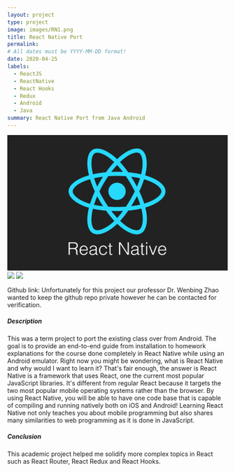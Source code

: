 ```yaml
---
layout: project
type: project
image: images/RN1.png
title: React Native Port
permalink:
# All dates must be YYYY-MM-DD format!
date: 2020-04-25
labels:
  - ReactJS
  - ReactNative
  - React Hooks
  - Redux
  - Android
  - Java
summary: React Native Port from Java Android
---
```


<div class="ui small rounded images">
  <img src="../images/RN1.png">
  <img src="../images/RN2.png">
  <img src="../images/RN3.png">
</div>

Github link: Unfortunately for this project our professor Dr. Wenbing Zhao wanted to keep the github repo private however he can be contacted for verification.

<h5>Description</h5>
This was a term project to port the existing class over from Android. The goal is to provide an end-to-end guide from installation to homework explanations for the course done completely in React Native while using an Android emulator.
Right now you might be wondering, what is React Native and why would I want to learn it? That's fair enough, the answer is React Native is a framework that uses React, one the current most popular JavaScript libraries. It's different from regular React because it targets the two most popular mobile operating systems rather than the browser. By using React Native, you will be able to have one code base that is capable of compiling and running natively both on iOS and Android! Learning React Native not only teaches you about mobile programming but also shares many similarities to web programming as it is done in JavaScript.
<h5>Conclusion</h5>
This academic project helped me solidify more complex topics in React such as React Router, React Redux and React Hooks.

